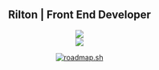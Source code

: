 
<div align="center">
  <h2>
    <strong>Rilton | Front End Developer</strong>
  </h2>
</div>


<p align="center">
  <a href="https://skillicons.dev">
    <img src="https://skillicons.dev/icons?i=javascript,typescript,react,nextjs,styledcomponents" />
  </br>
    <img src="https://skillicons.dev/icons?i=github,tailwind,sass,mysql,nodejs" />
  </a>
</p>

<p align="center">
<a href="https://roadmap.sh"><img src="https://api.roadmap.sh/v1-badge/tall/657876165145316d25f2cb49?variant=dark" alt="roadmap.sh"/></a>
</p>
